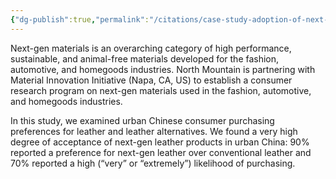 ```yaml
---
{"dg-publish":true,"permalink":"/citations/case-study-adoption-of-next-gen-leather-in-china-north-mountain-consulting-group/","created":"2025-10-23T17:42:45.741+01:00","updated":"2025-10-23T18:12:10.223+01:00"}
---
```


Next-gen materials is an overarching category of high performance, sustainable, and animal-free materials developed for the fashion, automotive, and homegoods industries. North Mountain is partnering with Material Innovation Initiative (Napa, CA, US) to establish a consumer research program on next-gen materials used in the fashion, automotive, and homegoods industries.

In this study, we examined urban Chinese consumer purchasing preferences for leather and leather alternatives. We found a very high degree of acceptance of next-gen leather products in urban China: 90% reported a preference for next-gen leather over conventional leather and 70% reported a high (“very” or “extremely”) likelihood of purchasing.